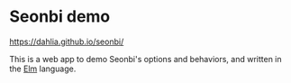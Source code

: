 Seonbi demo
===========

<https://dahlia.github.io/seonbi/>

This is a web app to demo Seonbi's options and behaviors, and written in
the [Elm] language.

[Elm]: https://elm-lang.org/
